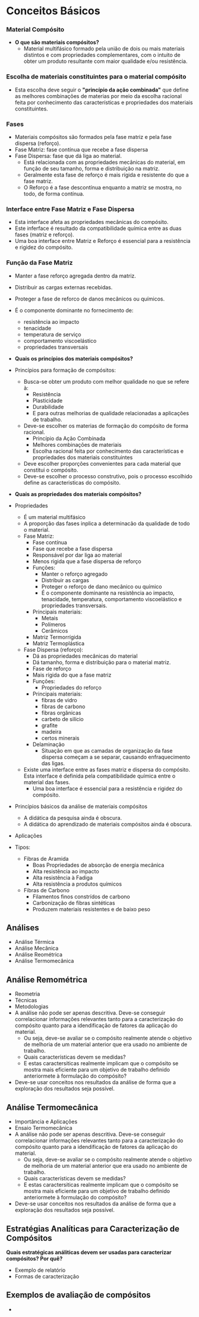# Conceitos Básicos

### Material Compósito
- **O que são materiais compósitos?**
    - Material multifásico formado pela união de dois ou mais materiais distintos e com propriedades complementares, com o intuito de obter um produto resultante com maior qualidade e/ou resistência.

### Escolha de materiais constituintes para o material compósito
- Esta escolha deve seguir o **"princípio da ação combinada"** que define as melhores combinações de materias por meio da escolha racional feita por conhecimento das características e propriedades dos materiais constituintes.

### Fases
- Materiais compósitos são formados pela fase matriz e pela fase dispersa (reforço).
- Fase Matriz: fase contínua que recebe a fase dispersa
- Fase Dispersa: fase que dá liga ao material.
    - Está relacionada com as propriedades mecânicas do material, em função de seu tamanho, forma e distribuição na matriz.
    - Geralmente esta fase de reforço é mais rígida e resistente do que a fase matriz.
    - O Reforço é a fase descontínua enquanto a matriz se mostra, no todo, de forma contínua.

### Interface entre Fase Matriz e Fase Dispersa
- Esta interface afeta as propriedades mecânicas do compósito.
- Este inferface é resultado da compatibilidade química entre as duas fases (matriz e reforço).
- Uma boa interface entre Matriz e Reforço é essencial para a resistência e rigidez do compósito.

### Função da Fase Matriz
- Manter a fase reforço agregada dentro da matriz.
- Distribuir as cargas externas recebidas.
- Proteger a fase de reforco de danos mecânicos ou químicos. 
- É o componente dominante no fornecimento de:
    - resistência ao impacto
    - tenacidade
    - temperatura de serviço
    - comportamento viscoelástico
    - propriedades transversais
    
- **Quais os princípios dos materiais compósitos?**
- Princípios para formação de compósitos:
    - Busca-se obter um produto com melhor qualidade no que se refere à:
        - Resistência
        - Plasticidade
        - Durabilidade
        - E para outras melhorias de qualidade relacionadas a aplicações de trabalho.
    - Deve-se escolher os materias de formação do compósito de forma racional.
        - Princípio da Ação Combinada
        - Melhores combinações de materiais
        - Escolha racional feita por conhecimento das características e propriedades dos materiais constituintes
    - Deve escolher proporções convenientes para cada material que constitui o compósito.
    - Deve-se escolher o processo construtivo, pois o processo escolhido define as caracteristicas do compósito.

- **Quais as propriedades dos materiais compósitos?**
- Propriedades
    - É um material multifásico
    - A proporção das fases inplica a determinacão da qualidade de todo o material.
    - Fase Matriz:
        - Fase contínua
        - Fase que recebe a fase dispersa
        - Responsável por dar liga ao material
        - Menos rigida que a fase dispersa de reforço
        - Funções:
            - Manter o reforço agregado
            - Distribuir as cargas
            - Proteger o reforço de dano mecânico ou químico
            - É o componente dominante na resistência ao impacto, tenacidade, temperatura, comportamento viscoelástico e propriedades transversais.
        - Principais materiais:
            - Metais
            - Polímeros
            - Cerâmicos
        - Matriz Termorrígida
        - Matriz Termoplástica
    - Fase Dispersa (reforço):
        - Dá as propriedades mecânicas do material
        - Dá tamanho, forma e distribuição para o material matriz.
        - Fase de reforço
        - Mais rígida do que a fase matriz
        - Funções:
            - Propriedades do reforço
        - Principais materiais:
            - fibras de vidro
            - fibras de carbono
            - fibras orgânicas
            - carbeto de silício
            - grafite
            - madeira
            - certos minerais
        - Delaminação
            - Situação em que as camadas de organização da fase dispersa começam a se separar, causando enfraquecimento das ligas.
    - Existe uma interface entre as fases matriz e dispersa do compósito. Esta interface é definida pela compatibilidade química entre o material das fases. 
        - Uma boa interface é essencial para a resistência e rigidez do compósito.
- Princípios básicos da análise de materiais compósitos
    - A didática da pesquisa ainda é obscura.
    - A didática do aprendizado de materiais compósitos ainda é obscura.
- Aplicações
- Tipos:
    - Fibras de Aramida
        - Boas Propriedades de absorção de energia mecânica
        - Alta resistência ao impacto
        - Alta resistência à Fadiga
        - Alta resistência a produtos químicos
    - Fibras de Carbono
        - Filamentos finos constrídos de carbono
        - Carbonização de fibras sintéticas
        - Produzem materiais resistentes e de baixo peso

## Análises
- Análise Térmica
- Análise Mecânica
- Análise Reométrica
- Análise Termomecânica


## Análise Remométrica
- Reometria
- Técnicas
- Metodologias
- A análise não pode ser apenas descritiva. Deve-se conseguir correlacionar informações relevantes tanto para a caracterização do compósito quanto para a idendificação de fatores da aplicação do material.
    - Ou seja, deve-se avaliar se o compósito realmente atende o objetivo de melhoria de um material anterior que era usado no ambiente de trabalho.
    - Quais características devem se medidas?
    - E estas caractersiticas realmente implicam que o compósito se mostra mais eficiente para um objetivo de trabalho definido anteriormete à formulação do compósito? 
- Deve-se usar conceitos nos resultados da análise de forma que a exploração dos resultados seja possível.



## Análise Termomecânica
- Importância e Aplicações 
- Ensaio Termomecânica
- A análise não pode ser apenas descritiva. Deve-se conseguir correlacionar informações relevantes tanto para a caracterização do compósito quanto para a idendificação de fatores da aplicação do material.
    - Ou seja, deve-se avaliar se o compósito realmente atende o objetivo de melhoria de um material anterior que era usado no ambiente de trabalho.
    - Quais características devem se medidas?
    - E estas caractersiticas realmente implicam que o compósito se mostra mais eficiente para um objetivo de trabalho definido anteriormete à formulação do compósito? 
- Deve-se usar conceitos nos resultados da análise de forma que a exploração dos resultados seja possível.

## Estratégias Analíticas para Caracterização de Compósitos
**Quais estratégicas análiticas devem ser usadas para caracterizar compósitos? Por quê?**
- Exemplo de relatório
- Formas de caracterização

## Exemplos de avaliação de compósitos
- 

